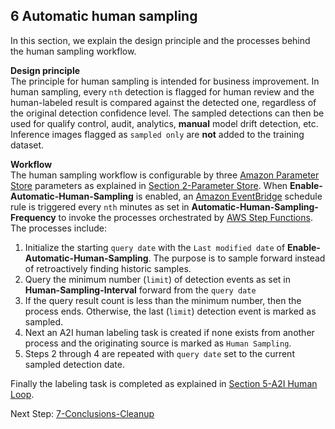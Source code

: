 ## 6 Automatic human sampling

In this section, we explain the design principle and the processes behind the human sampling workflow.

**Design principle**  
The principle for human sampling is intended for business improvement. In human sampling, every `nth` detection is flagged for human review and the human-labeled result is compared against the detected one, regardless of the original detection confidence level. The sampled detections can then be used for qualify control, audit, analytics, **manual** model drift detection, etc. Inference images flagged as `sampled only` are **not** added to the training dataset.

**Workflow**  
The human sampling workflow is configurable by three [Amazon Parameter Store](https://console.aws.amazon.com/systems-manager/parameters) parameters as explained in [Section 2-Parameter Store](../2-Parameter-Store/). When **Enable-Automatic-Human-Sampling** is enabled, an [Amazon EventBridge](https://aws.amazon.com/eventbridge/) schedule rule is triggered every `nth` minutes as set in **Automatic-Human-Sampling-Frequency** to invoke the processes orchestrated by [AWS Step Functions](https://aws.amazon.com/step-functions/). The processes include:

1. Initialize the starting `query date` with the `Last modified date` of **Enable-Automatic-Human-Sampling**. The purpose is to sample forward instead of retroactively finding historic samples.
2. Query the minimum number (`limit`) of detection events as set in **Human-Sampling-Interval** forward from the `query date`
3. If the query result count is less than the minimum number, then the process ends. Otherwise, the last (`limit`) detection event is marked as sampled.
4. Next an A2I human labeling task is created if none exists from another process and the originating source is marked as `Human Sampling`.
5. Steps 2 through 4 are repeated with `query date` set to the current sampled detection date.

Finally the labeling task is completed as explained in [Section 5-A2I Human Loop](../5-A2I-Human-Loop/).










Next Step: [7-Conclusions-Cleanup](../7-Conclusions-Cleanup/)
